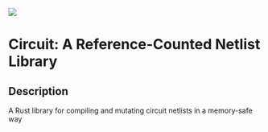![](https://github.com/matth2k/circuit/actions/workflows/rust.yml/badge.svg)

# Circuit: A Reference-Counted Netlist Library

## Description

A Rust library for compiling and mutating circuit netlists in a memory-safe way